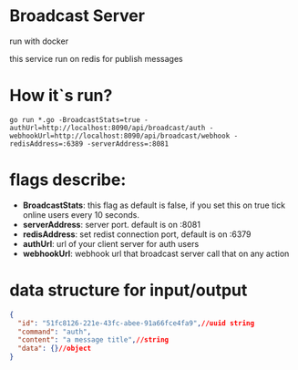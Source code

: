 # Broadcast Server


run with docker


this service run on redis for publish messages 


# How it`s run?
```
go run *.go -BroadcastStats=true -authUrl=http://localhost:8090/api/broadcast/auth -webhookUrl=http://localhost:8090/api/broadcast/webhook -redisAddress=:6389 -serverAddress=:8081
```

# flags describe:


* **BroadcastStats**: this flag as default is false, if you set this on true tick online users every 10 seconds.
* **serverAddress**: server port. default is on :8081
* **redisAddress**: set redist connection port, default is on :6379
* **authUrl**: url of your client server for auth users
* **webhookUrl**: webhook url that broadcast server call that on any action 


# data structure for input/output

```json
{
  "id": "51fc8126-221e-43fc-abee-91a66fce4fa9",//uuid string
  "command": "auth",
  "content": "a message title",//string
  "data": {}//object
}

```
